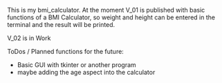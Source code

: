 This is my bmi_calculator. At the moment V_01 is published with basic functions of a BMI Calculator, so weight and height can be entered in the terminal and the result will be printed.

V_02 is in Work

ToDos / Planned functions for the future:
  - Basic GUI with tkinter or another program
  - maybe adding the age aspect into the calculator
